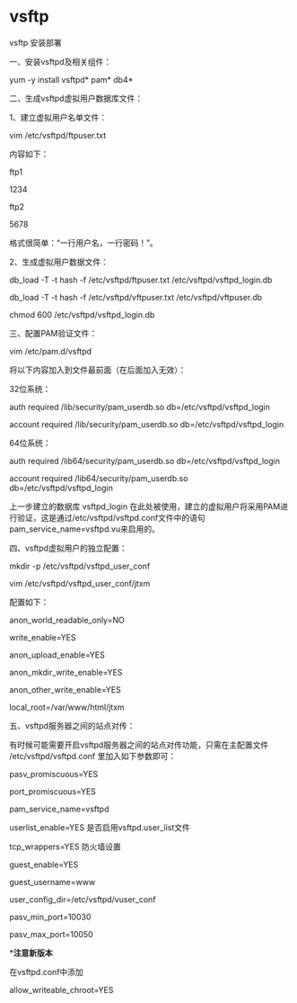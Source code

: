 # vsftp
vsftp  安装部署

一、安装vsftpd及相关组件：

yum -y install vsftpd* pam* db4*

二、生成vsftpd虚拟用户数据库文件：

1、建立虚拟用户名单文件：

vim /etc/vsftpd/ftpuser.txt

内容如下：

ftp1

1234

ftp2

5678

格式很简单：“一行用户名，一行密码！”。

2、生成虚拟用户数据文件：

db_load -T -t hash -f /etc/vsftpd/ftpuser.txt /etc/vsftpd/vsftpd_login.db

db_load -T -t hash -f /etc/vsftpd/vftpuser.txt /etc/vsftpd/vftpuser.db

chmod 600 /etc/vsftpd/vsftpd_login.db

三、配置PAM验证文件： 

vim /etc/pam.d/vsftpd

将以下内容加入到文件最前面（在后面加入无效）：

32位系统：

auth required /lib/security/pam_userdb.so db=/etc/vsftpd/vsftpd_login

account required /lib/security/pam_userdb.so db=/etc/vsftpd/vsftpd_login

64位系统：

auth required /lib64/security/pam_userdb.so db=/etc/vsftpd/vsftpd_login

account required /lib64/security/pam_userdb.so db=/etc/vsftpd/vsftpd_login

上一步建立的数据库 vsftpd_login 在此处被使用，建立的虚拟用户将采用PAM进行验证，这是通过/etc/vsftpd/vsftpd.conf文件中的语句
pam_service_name=vsftpd.vu来启用的。

四、vsftpd虚拟用户的独立配置：

mkdir -p /etc/vsftpd/vsftpd_user_conf

vim /etc/vsftpd/vsftpd_user_conf/jtxm

配置如下：

anon_world_readable_only=NO

write_enable=YES

anon_upload_enable=YES

anon_mkdir_write_enable=YES

anon_other_write_enable=YES

local_root=/var/www/html/jtxm

五、vsftpd服务器之间的站点对传：

有时候可能需要开启vsftpd服务器之间的站点对传功能，只需在主配置文件 /etc/vsftpd/vsftpd.conf 里加入如下参数即可：

pasv_promiscuous=YES

port_promiscuous=YES

pam_service_name=vsftpd

userlist_enable=YES      是否启用vsftpd.user_list文件

tcp_wrappers=YES        防火墙设置

guest_enable=YES

guest_username=www

user_config_dir=/etc/vsftpd/vuser_conf
   
pasv_min_port=10030

pasv_max_port=10050


*****注意新版本****

在vsftpd.conf中添加

allow_writeable_chroot=YES
